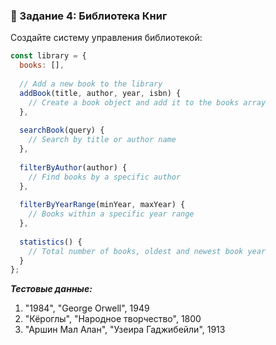 ### 🎯 Задание 4: Библиотека Книг

Создайте систему управления библиотекой:
```js
const library = {
  books: [],
  
  // Add a new book to the library
  addBook(title, author, year, isbn) {
    // Create a book object and add it to the books array
  },
  
  searchBook(query) {
    // Search by title or author name
  },
  
  filterByAuthor(author) {
    // Find books by a specific author
  },
  
  filterByYearRange(minYear, maxYear) {
    // Books within a specific year range
  },
  
  statistics() {
    // Total number of books, oldest and newest book year
  }
};
```

***Тестовые данные:***

1. "1984", "George Orwell", 1949
2. "Кёроглы", "Народное творчество", 1800
3. "Аршин Мал Алан", "Узеира Гаджибейли", 1913
